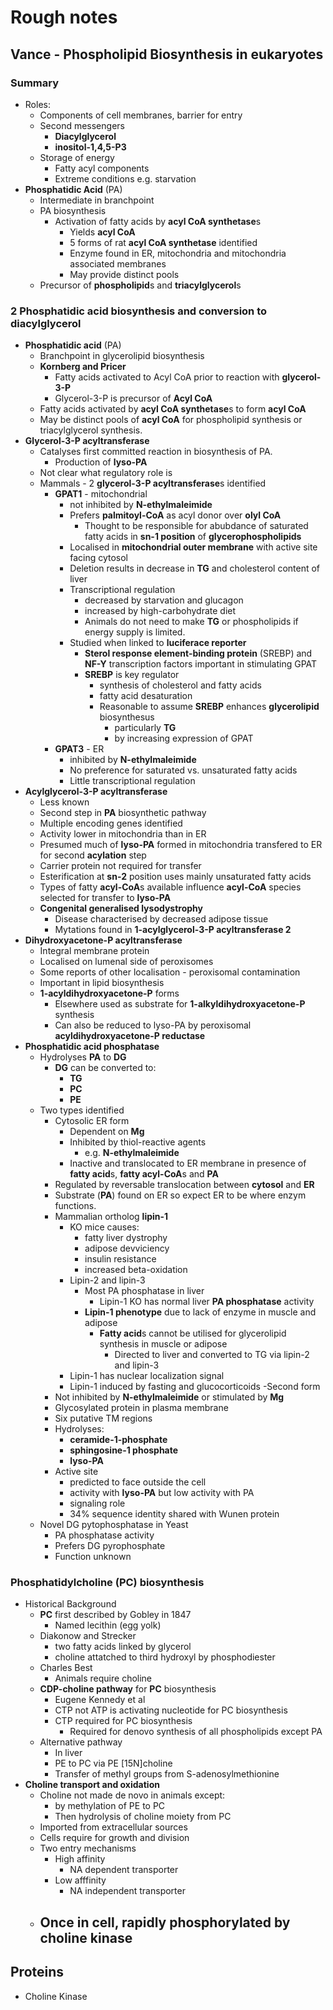 Rough notes
===========

Vance - Phospholipid Biosynthesis in eukaryotes
-----------------------------------------------

### Summary

- Roles:
    - Components of cell membranes, barrier for entry
    - Second messengers
        - **Diacylglycerol**
        - **inositol-1,4,5-P3**
    - Storage of energy
        - Fatty acyl components
        - Extreme conditions e.g. starvation
- **Phosphatidic Acid** (PA)
    - Intermediate in branchpoint
    - PA biosynthesis
        - Activation of fatty acids by **acyl CoA synthetase**s
            - Yields **acyl CoA**
            - 5 forms of rat **acyl CoA synthetase** identified
            - Enzyme found in ER, mitochondria and mitochondria associated membranes
            - May provide distinct pools
    - Precursor of **phospholipid**s and **triacylglycerol**s

### 2 Phosphatidic acid biosynthesis and conversion to diacylglycerol

- **Phosphatidic acid** (PA)
    - Branchpoint in glycerolipid biosynthesis
    - **Kornberg and Pricer**
        - Fatty acids activated to Acyl CoA prior to reaction with **glycerol-3-P**
        - Glycerol-3-P is precursor of **Acyl CoA**
    - Fatty acids activated by **acyl CoA synthetase**s to form **acyl CoA**
    - May be distinct pools of **acyl CoA** for phospholipid synthesis or triacylglycerol synthesis.
- **Glycerol-3-P acyltransferase**
    - Catalyses first committed reaction in biosynthesis of PA.
        - Production of **lyso-PA**
    - Not clear what regulatory role is
    - Mammals - 2 **glycerol-3-P acyltransferase**s identified
        - **GPAT1** - mitochondrial
            - not inhibited by **N-ethylmaleimide**
            - Prefers **palmitoyl-CoA** as acyl donor over **olyl CoA**
                - Thought to be responsible for abubdance of saturated fatty acids in **sn-1 position** of **glycerophospholipids**
            - Localised in **mitochondrial outer membrane** with active site facing cytosol
            - Deletion results in decrease in **TG** and cholesterol content of liver
            - Transcriptional regulation
                - decreased by starvation and glucagon
                - increased by high-carbohydrate diet
                - Animals do not need to make **TG** or phospholipids if energy supply is limited.
            - Studied when linked to **luciferace reporter**
                - **Sterol response element-binding protein** (SREBP) and **NF-Y** transcription factors important in stimulating GPAT
                - **SREBP** is key regulator
                    - synthesis of cholesterol and fatty acids
                    - fatty acid desaturation
                    - Reasonable to assume **SREBP** enhances **glycerolipid** biosynthesus
                        - particularly **TG**
                        - by increasing expression of GPAT
        - **GPAT3** - ER
            - inhibited by **N-ethylmaleimide**
            - No preference for saturated vs. unsaturated fatty acids
            - Little transcriptional regulation
- **Acylglycerol-3-P acyltransferase**
    - Less known
    - Second step in **PA** biosynthetic pathway
    - Multiple encoding genes identified
    - Activity lower in mitochondria than in ER
    - Presumed much of **lyso-PA** formed in mitochondria transfered to ER for second **acylation** step
    - Carrier protein not required for transfer
    - Esterification at **sn-2** position uses mainly unsaturated fatty acids
    - Types of fatty **acyl-CoA**s available influence **acyl-CoA** species selected for transfer to **lyso-PA**
    - **Congenital generalised lysodystrophy**
        - Disease characterised by decreased adipose tissue
        - Mytations found in **1-acylglycerol-3-P acyltransferase 2**
- **Dihydroxyacetone-P acyltransferase**
    - Integral membrane protein
    - Localised on lumenal side of peroxisomes
    - Some reports of other localisation - peroxisomal contamination
    - Important in lipid biosynthesis
    - **1-acyldihydroxyacetone-P** forms
        - Elsewhere used as substrate for **1-alkyldihydroxyacetone-P** synthesis
        - Can also be reduced to lyso-PA by peroxisomal **acyldihydroxyacetone-P reductase**
- **Phosphatidic acid phosphatase**
    - Hydrolyses **PA** to **DG**
        - **DG** can be converted to:
            - **TG**
            - **PC**
            - **PE**
    - Two types identified
        - Cytosolic ER form
            - Dependent on **Mg**
            - Inhibited by thiol-reactive agents
                - e.g. **N-ethylmaleimide**
            - Inactive and translocated to ER membrane in presence of **fatty acid**s, **fatty acyl-CoA**s and **PA**
        - Regulated by reversable translocation between **cytosol** and **ER**
        - Substrate (**PA**) found on ER so expect ER to be where enzym functions.
        - Mammalian ortholog **lipin-1**
            - KO mice causes:
                - fatty liver dystrophy
                - adipose devviciency
                - insulin resistance
                - increased beta-oxidation
            - Lipin-2 and lipin-3
                - Most PA phosphatase in liver
                    - Lipin-1 KO has normal liver **PA phosphatase** activity
                - **Lipin-1 phenotype** due to lack of enzyme in muscle and adipose
                    - **Fatty acid**s cannot be utilised for glycerolipid synthesis in muscle or adipose
                        - Directed to liver and converted to TG via lipin-2 and lipin-3
            - Lipin-1 has nuclear localization signal
            - Lipin-1 induced by fasting and glucocorticoids
     -Second form
         - Not inhibited by **N-ethylmaleimide** or stimulated by **Mg**
         - Glycosylated protein in plasma membrane
         - Six putative TM regions
         - Hydrolyses:
            - **ceramide-1-phosphate**
            - **sphingosine-1 phosphate**
            - **lyso-PA**
        - Active site
            - predicted to face outside the cell
            - activity with **lyso-PA** but low activity with PA
            - signaling role
            - 34% sequence identity shared with Wunen protein
    - Novel DG pytophosphatase in Yeast
        - PA phosphatase activity
        - Prefers DG pyrophosphate
        - Function unknown

### **Phosphatidylcholine** (PC) biosynthesis

- Historical Background
    - **PC** first described by Gobley in 1847
        - Named lecithin (egg yolk)
    - Diakonow and Strecker
        - two fatty acids linked by glycerol
        - choline attatched to third hydroxyl by phosphodiester
    - Charles Best
        - Animals require choline
    - **CDP-choline pathway** for **PC** biosynthesis
        - Eugene Kennedy et al
        - CTP not ATP is activating nucleotide for PC biosynthesis
        - CTP required for PC biosynthesis
            - Required for denovo synthesis of all phospholipids except PA
    - Alternative pathway
        - In liver
        - PE to PC via PE [15N]choline
        - Transfer of methyl groups from S-adenosylmethionine
- **Choline transport and oxidation**
    - Choline not made de novo in animals except:
        - by methylation of PE to PC
        - Then hydrolysis of choline moiety from PC
    - Imported from extracellular sources
    - Cells require for growth and division
    - Two entry mechanisms
        - High affinity
            - NA dependent transporter
        - Low afffinity
            - NA independent transporter
    - Once in cell, rapidly phosphorylated by **choline kinase**
        - 


Proteins
--------

- Choline Kinase